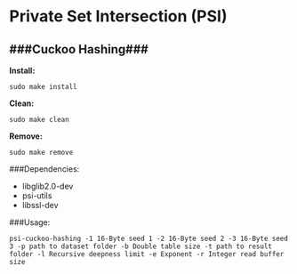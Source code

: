 # Private Set Intersection (PSI)
###Cuckoo Hashing###
---
__Install:__
```
sudo make install
```
__Clean:__ 
```
sudo make clean
```

__Remove:__ 
```
sudo make remove
```

###Dependencies: 
* libglib2.0-dev 
* psi-utils
* libssl-dev

###Usage:
```
psi-cuckoo-hashing -1 16-Byte seed 1 -2 16-Byte seed 2 -3 16-Byte seed 3 -p path to dataset folder -b Double table size -t path to result folder -l Recursive deepness limit -e Exponent -r Integer read buffer size
```
